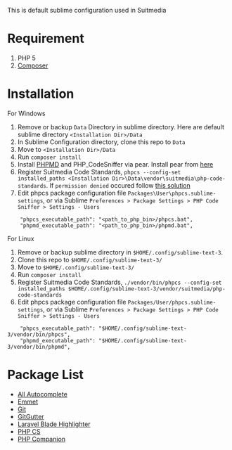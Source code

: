 This is default sublime configuration used in Suitmedia

# Requirement

1. PHP 5
1. [Composer](https://getcomposer.org)

# Installation

For Windows

1. Remove or backup `Data` Directory in sublime directory. Here are default sublime directory `<Installation Dir>/Data`
1. In Sublime Configuration directory, clone this repo to `Data`
1. Move to `<Installation Dir>/Data`
1. Run `composer install`
1. Install [PHPMD](http://pear.phpmd.org/) and  PHP_CodeSniffer via pear. Install pear from [here](https://pear.php.net/manual/en/installation.getting.php)
1. Register Suitmedia Code Standards, `phpcs --config-set installed_paths <Installation Dir>\Data\vendor\suitmedia\php-code-standards`.
If `permission denied` occured follow [this solution](http://stackoverflow.com/questions/10397203/php-pear-on-windows-tries-to-open-c-windows-pear-ini-for-writing-even-though-t)
1. Edit phpcs package configuration file `Packages\User\phpcs.sublime-settings`, or via Sublime `Preferences > Package Settings > PHP Code Sniffer > Settings - Users`
```
    "phpcs_executable_path": "<path_to_php_bin>/phpcs.bat",
    "phpmd_executable_path": "<path_to_php_bin>/phpmd.bat",
```

For Linux

1. Remove or backup sublime directory in `$HOME/.config/sublime-text-3`.
1. Clone this repo to `$HOME/.config/sublime-text-3/`
1. Move to `$HOME/.config/sublime-text-3/`
1. Run `composer install`
1. Register Suitmedia Code Standards, `./vendor/bin/phpcs --config-set installed_paths $HOME/.config/sublime-text-3/vendor/suitmedia/php-code-standards`
1. Edit phpcs package configuration file `Packages/User/phpcs.sublime-settings`, or via Sublime `Preferences > Package Settings > PHP Code Sniffer > Settings - Users`
```
    "phpcs_executable_path": "$HOME/.config/sublime-text-3/vendor/bin/phpcs",
    "phpmd_executable_path": "$HOME/.config/sublime-text-3/vendor/bin/phpmd",
```

# Package List

- [All Autocomplete](https://github.com/alienhard/SublimeAllAutocomplete)
- [Emmet](https://github.com/emmetio/emmet)
- [Git](https://github.com/kemayo/sublime-text-git)
- [GitGutter](https://github.com/jisaacks/GitGutter)
- [Laravel Blade Highlighter](https://github.com/Medalink/laravel-blade)
- [PHP CS](https://github.com/benmatselby/sublime-phpcs)
- [PHP Companion](https://github.com/erichard/SublimePHPCompanion)


